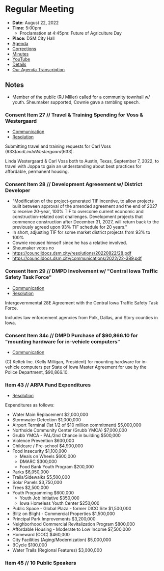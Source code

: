 # Regular Meeting

- **Date:** August 22, 2022
- **Time:** 5:00pm
    - Proclamation at 4:45pm: Future of Agriculture Day 
- **Place:** DSM City Hall
- [Agenda](https://councildocs.dsm.city/agendas/ag20220822.pdf)
- [Corrections](https://councildocs.dsm.city/corrections/20220822%20CAP.pdf)
- [Minutes](https://councildocs.dsm.city/minutes/as20220822.pdf)
- [YouTube](https://youtu.be/5lQzmEvn5XU)
- [Details](https://www.dsm.city/citycouncil_detail_T60_R2064.php)
- [Our Agenda Transcription](#/view/agenda~2022~transcription~08-22_RM)

## Notes

- Member of the public (RJ Miller) called for a community townhall w/ youth. Sheumaker supported, Cownie gave a rambling speech.

### Consent Item 27 // Travel & Training Spending for Voss & Westergaard

- [Communication](https://councildocs.dsm.city/communications/2022/22-390.pdf)
- [Resolution](https://councildocs.dsm.city/resolutions/20220822/27.pdf)

Submitting travel and training requests for Carl Voss ($633) and Linda Westergaard ($633).

Linda Westergaard & Carl Voss both to Austin, Texas, September 7, 2022, to travel
with Joppa to gain an understanding about best practices for affordable, permanent housing.

### Consent Item 28 // Development Agreeement w/ District Developer

- "Modification of the project-generated TIF incentive, to allow projects built between approval of
   the amended agreement and the end of 2027 to receive 20-year, 100% TIF to overcome current
   economic and construction-related cost challenges. Development projects that commence
   construction after December 31, 2027, will return back to the previously agreed upon 93% TIF
   schedule for 20 years."
- In short, adjusting TIF for some market district projects from 93% to 100%
- Cownie recused himself since he has a relative involved.
- Sheumaker votes no
- https://councildocs.dsm.city/resolutions/20220822/28.pdf
- https://councildocs.dsm.city/communications/2022/22-389.pdf

### Consent Item 29 // DMPD Involvement w/ "Central Iowa Traffic Safety Task Force"

- [Communication](https://councildocs.dsm.city/communications/2022/22-385.pdf)
- [Resolution](https://councildocs.dsm.city/resolutions/20220822/29.pdf)

Intergovernmental 28E Agreement with the Central Iowa Traffic Safety Task Force.

Includes law enforcement agencies from Polk, Dallas, and Story counties in Iowa.

### Consent Item 34c // DMPD Purchase of $90,866.10 for "mounting hardware for in-vehicle computers"

- [Communication](https://councildocs.dsm.city/communications/2022/22-386.pdf)

(C) Keltek Inc. (Kelly Milligan, President) for mounting hardware for in-vehicle computers per State of Iowa Master Agreement for use by the Police Department, $90,866.10. 

### Item 43 // ARPA Fund Expenditures

- [Resolution](https://councildocs.dsm.city/resolutions/20220822/43.pdf)

Expenditures as follows: 

- Water Main Replacement $2,000,000
- Stormwater Detection $1,000,000
- Airport Terminal (1st 1/2 of $10 million commitment) $5,000,000
- Northside Community Center (Grubb YMCA) $7,000,000
- Grubb YMCA - PAL/2nd Chance in building $500,000
- Violence Prevention $600,000
- Childcare / Pre-school $4,900,000
- Food Insecurity $1,100,000
    - Meals on Wheels $600,000
    - DMARC $300,000
    - Food Bank Youth Program $200,000
- Parks $6,050,000
- Trails/Sidewalks $5,500,000
- Solar Panels $3,750,000
- Trees $2,500,000
- Youth Programming $600,000
    - Youth Job Initiative $350,000
    - Iowa Homeless Youth Center $250,000
- Public Space - Global Plaza - former DICO Site $1,500,000
- Blitz on Blight - Commercial Properties $1,500,000
- Principal Park Improvements $3,200,000
- Neighborhood Commercial Revitalization Program $800,000
- Affordable Housing - Moderate to Low Income $7,500,000
- Homeward (COC) $460,000
- City Facilities (Aging/Modernization) $5,000,000
- BCycle $100,000
- Water Trails (Regional Features) $3,000,000

### Item 45 // 10 Public Speakers
